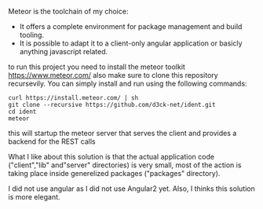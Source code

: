 Meteor is the toolchain of my choice:
+ It offers a complete environment for package management and build tooling.
+ It is  possible to adapt it to a client-only angular application or basicly anything javascript related.



to run this project you need to install the meteor toolkit
https://www.meteor.com/
also make sure to clone this repository recursevily.
You can simply install and run using the following commands:

```
curl https://install.meteor.com/ | sh
git clone --recursive https://github.com/d3ck-net/ident.git
cd ident
meteor
```

this will startup the meteor server that serves the client and provides a backend for the REST calls

What I like about this solution is that the actual application code ("client","lib" and"server" directories) is very small,
most of the action is taking place inside generelized packages ("packages" directory).

I did not use angular as I did not use Angular2 yet. Also, I thinks this solution is more elegant.